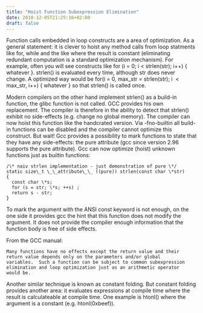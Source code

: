 ```yaml
---
title: "Hoist Function Subexpression Elimination"
date: 2010-12-05T21:25:16+02:00
draft: false
---
```


Function calls embedded in loop constructs are a area of optimization. As
a general statement: it is clever to hoist any method calls from loop
statments like for, while and the like where the result is constant
(eliminating redundant computation is a standard optimization mechanism). For
example, often you will see constructs like for (i = 0; i < strlen(str); i++) { whatever }.
strlen() is evaluated every time, although str does
never change. A optimized way would be for(i = 0, max\_str = strlen(str); i  < max\_str, i++) { whatever }
so that strlen() is called once.


Modern compilers on the other hand implement strlen() as a build-in
function, the glibc function is not called. GCC provides
his own replacement. The compiler is therefore in the ability to detect that
strlen() exhibit no side-effects (e.g. change no global memory). The compiler can
now hoist this function like the handcrated version. Via -fno-builtin all
build-in functions can be disabled and the compiler cannot optimize this
construct. But wait! Gcc provides a possibility to mark functions to state that
they have any side-effects: the pure attribute (gcc since version 2.96
supports the pure attribute). Gcc can now optimize (hoist) unknown
functions just as builtin functions:



```
/\* naiv strlen implementation - just demonstration of pure \*/
static size\_t \_\_attribute\_\_ ((pure)) strlen(const char \*str)
{
  const char \*s;
  for (s = str; \*s; ++s) ;
  return s - str;
}

```

To mark the argument with the ANSI const keyword is not enough, on the one side
it provides gcc the hint that this function does not modify the argument. It
does not provide the compiler enough information that the function body is free
of side effects.


From the GCC manual:



```
Many functions have no effects except the return value and their
return value depends only on the parameters and/or global
variables.  Such a function can be subject to common subexpression
elimination and loop optimization just as an arithmetic operator
would be.

```

Another similar technique is known as constant folding. But constant
folding provides another area: it evaluates expressions at compile time
where the result is calculateable at compile time. One example is htonl()
where the argument is a constant (e.g. htonl(0xbeef)).


